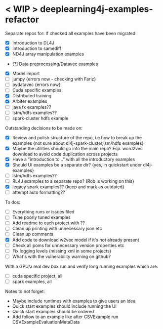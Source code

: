 # < WIP > deeplearning4j-examples-refactor

Separate repos for:
If checked all examples have been migrated
- [X] Introduction to DL4J
- [X] Introduction to samediff
- [X] ND4J array manipulation examples
- [?] Data preprocessing/Datavec examples
- [X] Model import
- [ ] jumpy {errors now - checking with Fariz}
- [ ] pydatavec {errors now}
- [ ] Cuda specific examples
- [X] Distributed training
- [X] Arbiter examples
- [ ] java fx examples??
- [ ] lstm/hdfs examples??
- [ ] spark-cluster hdfs example

Outstanding decisions to be made on:
- [X] Review and polish structure of the repo, i.e how to break up the examples
	{not sure about dl4j-spark-cluster,lsm/hdfs examples}
- [X] Maybe the utilities should go into the main repo? Esp. word2vec download to avoid code duplication across projects
- [X] Have a "introduction to .." with all the introductory examples
- [X] Should UI examples be a separate dir?
	{yes, in quickstart under dl4j-examples}
- [ ] lstm/hdfs examples??
- [ ] RL4J examples to a separate repo?
	{Rob is working on this}
- [X] legacy spark examples??
	{keep and mark as outdated}
- [ ] attempt auto formatting??

To dos: 
- [ ] Everything runs or issues filed
- [ ] Tune poorly tuned examples
- [ ] Add readme to each project with ??
- [ ] Clean up printing with unnecessary json etc
- [ ] Clean up comments
- [X] Add code to download w2vec model if it's not already present
- [ ] Check all poms for unnecessary version properties etc
- [ ] Fix logging levels (missing xml in some projects)
- [ ] What's with the vulnerability warning on github?

With a GPU/a real dev box run and verify long running examples which are:
- [ ] cuda specific project, all
- [ ] spark examples, all

Notes to not forget:
- Maybe include runtimes with examples to give users an idea
- Quick start examples should include running the UI
- Quick start examples should be ordered
- Add follow to an example like after CSVExample run CSVExampleEvaluationMetaData
